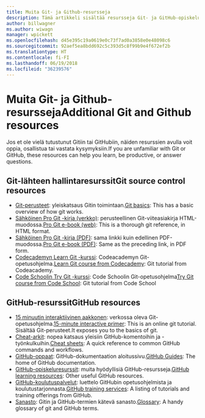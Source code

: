 ```yaml
---
title: Muita Git- ja Github-resursseja
description: Tämä artikkeli sisältää resursseja Git- ja GitHub-opiskeluun docs.microsoft.comiin osallistumiseksi.
author: billwagner
ms.author: wiwagn
manager: wpickett
ms.openlocfilehash: d45e395c19a0619e0c73f7ad0a3858e0e48098c6
ms.sourcegitcommit: 92aef5ea8bdd692c5c393d5c8f99b9e4f672ef2b
ms.translationtype: HT
ms.contentlocale: fi-FI
ms.lasthandoff: 06/19/2018
ms.locfileid: "36239576"
---
```

# <a name="additional-git-and-github-resources"></a><span data-ttu-id="38726-103">Muita Git- ja Github-resursseja</span><span class="sxs-lookup"><span data-stu-id="38726-103">Additional Git and Github resources</span></span>

<span data-ttu-id="38726-104">Jos et ole vielä tutustunut Gitiin tai GitHubiin, näiden resurssien avulla voit oppia, osallistua tai vastata kysymyksiin.</span><span class="sxs-lookup"><span data-stu-id="38726-104">If you are unfamiliar with Git or GitHub, these resources can help you learn, be productive, or answer questions.</span></span>

## <a name="git-source-control-resources"></a><span data-ttu-id="38726-105">Git-lähteen hallintaresurssit</span><span class="sxs-lookup"><span data-stu-id="38726-105">Git source control resources</span></span>

- <span data-ttu-id="38726-106">[Git-perusteet](https://go.microsoft.com/fwlink/?linkid=853939): yleiskatsaus Gitin toimintaan.</span><span class="sxs-lookup"><span data-stu-id="38726-106">[Git basics](https://go.microsoft.com/fwlink/?linkid=853939): This has a basic overview of how git works.</span></span>
- <span data-ttu-id="38726-107">[Sähköinen Pro Git -kirja (verkko)](https://go.microsoft.com/fwlink/?linkid=853940): perusteellinen Git-viiteasiakirja HTML-muodossa.</span><span class="sxs-lookup"><span data-stu-id="38726-107">[Pro Git e-book (web)](https://go.microsoft.com/fwlink/?linkid=853940): This is a thorough git reference, in HTML format.</span></span>
- <span data-ttu-id="38726-108">[Sähköinen Pro Git -kirja (PDF)](https://progit2.s3.amazonaws.com/en/2016-03-22-f3531/progit-en.1084.pdf): sama linkki kuin edellinen PDF-muodossa.</span><span class="sxs-lookup"><span data-stu-id="38726-108">[Pro Git e-book (PDF)](https://progit2.s3.amazonaws.com/en/2016-03-22-f3531/progit-en.1084.pdf): Same as the preceding link, in PDF form.</span></span>
- <span data-ttu-id="38726-109">[Codecademyn Learn Git -kurssi](https://www.codecademy.com/learn/learn-git): Codeacademyn Git-opetusohjelma.</span><span class="sxs-lookup"><span data-stu-id="38726-109">[Learn Git course from Codecademy](https://www.codecademy.com/learn/learn-git): Git tutorial from Codeacademy.</span></span>
- <span data-ttu-id="38726-110">[Code Schoolin Try Git -kurssi](https://www.codeschool.com/courses/try-git): Code Schoolin Git-opetusohjelma</span><span class="sxs-lookup"><span data-stu-id="38726-110">[Try Git course from Code School](https://www.codeschool.com/courses/try-git): Git tutorial from Code School</span></span>

## <a name="github-resources"></a><span data-ttu-id="38726-111">GitHub-resurssit</span><span class="sxs-lookup"><span data-stu-id="38726-111">GitHub resources</span></span>

- <span data-ttu-id="38726-112">[15 minuutin interaktiivinen aakkonen](https://try.github.io/): verkossa oleva Git-opetusohjelma.</span><span class="sxs-lookup"><span data-stu-id="38726-112">[15-minute interactive primer](https://try.github.io/): This is an online git tutorial.</span></span> <span data-ttu-id="38726-113">Sisältää Git-perusteet.</span><span class="sxs-lookup"><span data-stu-id="38726-113">It exposes you to the basics of git.</span></span>
- <span data-ttu-id="38726-114">[Cheat-arkit](https://go.microsoft.com/fwlink/?linkid=853941): nopea katsaus yleisiin GitHub-komentoihin ja -työnkulkuihin.</span><span class="sxs-lookup"><span data-stu-id="38726-114">[Cheat sheets](https://go.microsoft.com/fwlink/?linkid=853941): A quick reference to common GitHub commands and workflows.</span></span>
- <span data-ttu-id="38726-115">[GitHub-oppaat](https://guides.github.com/): GitHub-dokumentaation aloitussivu.</span><span class="sxs-lookup"><span data-stu-id="38726-115">[GitHub Guides](https://guides.github.com/): The home of GitHub documentation.</span></span>
- <span data-ttu-id="38726-116">[GitHub-opiskeluresurssit](https://help.github.com/articles/git-and-github-learning-resources/): muita hyödyllisiä GitHub-resursseja.</span><span class="sxs-lookup"><span data-stu-id="38726-116">[GitHub learning resources](https://help.github.com/articles/git-and-github-learning-resources/): Other useful GitHub resources.</span></span>
- <span data-ttu-id="38726-117">[GitHub-koulutuspalvelut](https://services.github.com/training/): luettelo GitHubin opetusohjelmista ja koulutustarjonnasta.</span><span class="sxs-lookup"><span data-stu-id="38726-117">[GitHub training services](https://services.github.com/training/): A listing of tutorials and training offerings from GitHub.</span></span>
- <span data-ttu-id="38726-118">[Sanasto](https://help.github.com/articles/github-glossary): Gitin ja GitHub-termien kätevä sanasto.</span><span class="sxs-lookup"><span data-stu-id="38726-118">[Glossary](https://help.github.com/articles/github-glossary): A handy glossary of git and GitHub terms.</span></span>
